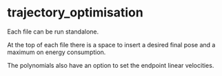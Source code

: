 # trajectory_optimisation

Each file can be run standalone.

At the top of each file there is a space to insert a desired final pose and a maximum on energy consumption.

The polynomials also have an option to set the endpoint linear velocities.
